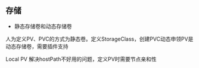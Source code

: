 ## 存储

- 静态存储卷和动态存储卷

人为定义PV、PVC的方式为静态卷。定义StorageClass，创建PVC动态申领PV是动态存储卷，需要插件支持

Local PV 
解决hostPath不好用的问题，定义PV时需要节点亲和性